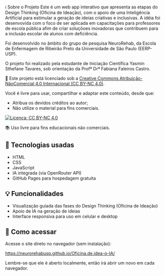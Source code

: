 ℹ️ Sobre o Projeto
Este é um web app interativo que apresenta as etapas do Design Thinking (Oficina de Ideação), com o apoio de uma Inteligência Artificial para estimular a geração de ideias criativas e inclusivas. A idéia foi desenvovida com o foco de ser aplicada em capacitações para professores de escola pública afim de criar soluçõoes inovadoras que contribuem para a inclusão escolar de alunos com deficiência. 

Foi desenvolvido no âmbito do grupo de pesquisa NeuroRehab, da Escola de Enfermagem de Ribeirão Preto da Universidade de São Paulo (EERP-USP).

O projeto foi realizado pela estudante de Iniciação Científica Yasmin Sthefane Tavares, sob orientação da Profª Drª Fabiana Faleiros Castro.

🔖 Este projeto está licenciado sob a [Creative Commons Atribuição-NãoComercial 4.0 Internacional (CC BY-NC 4.0)](https://creativecommons.org/licenses/by-nc/4.0/legalcode.pt).

Você é livre para usar, compartilhar e adaptar este conteúdo, desde que:
- Atribua os devidos créditos ao autor;
- Não utilize o material para fins comerciais.

[![Licença: CC BY-NC 4.0](https://licensebuttons.net/l/by-nc/4.0/88x31.png)](https://creativecommons.org/licenses/by-nc/4.0/)

📚 Uso livre para fins educacionais não comerciais.

## 🔧 Tecnologias usadas

- HTML
- CSS
- JavaScript
- IA integrada (via OpenRouter API)
- GitHub Pages para hospedagem gratuita

## 💡 Funcionalidades

- Visualização guiada das fases do Design Thinking (Oficina de Ideação)
- Apoio de IA na geração de ideias
- Interface responsiva para uso em celular e desktop

## 🚀 Como acessar

Acesse o site direto no navegador (sem instalação):

https://neurorehabusp.github.io/Oficina.de.idea-o-IA/

Lembre-se que ele é aberto localmente, então irá abrir um novo em cada navegador. 
